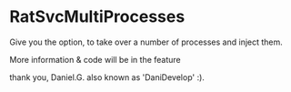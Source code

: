 # RatSvcMultiProcesses

Give you the option, to take over a number of processes and inject them.

More information & code will be in the feature 

thank you, Daniel.G. also known as 'DaniDevelop' :). 
